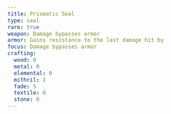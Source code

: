 ```yaml
---
title: Prismatic Seal
type: seal
rare: true
weapon: Damage bypasses armor
armor: Gains resistance to the last damage hit by
focus: Damage bypasses armor
crafting:
  wood: 0
  metal: 0
  elemental: 0
  mithril: 1
  fade: 5
  textile: 0
  stone: 0
---
```


